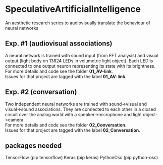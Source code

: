 # SpeculativeArtificialIntelligence
An aesthetic research series to audiovisually translate the behaviour of neural networks

## Exp. #1 (audiovisual associations)
A neural network is trained with sound input (from FFT analysis) and visual output (light body on 13824 LEDs in volumetric light object). Each LED is connected to one output neuron representing its state with its brightness. <br>
For more details and code see the folder <b>01_AV-link</b>. <br>
Issues for that project are tagged with the label <b>01_AV-link</b>.

## Exp. #2 (conversation)
Two independent neural networks are trained with sound->visual and visual->sound associations. They are connected to each other in a closed circuit over the analog world with a speaker->microphone and light object->camera. <br>
For more details and code see the folder <b>02_Conversation</b>. <br>
Issues for that project are tagged with the label <b>02_Conversation</b>.

## packages needed
TensorFlow (pip tensorflow)
Keras (pip keras)
PythonOsc (pip python-osc)

